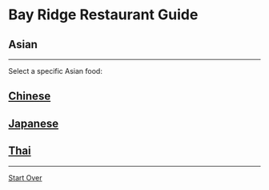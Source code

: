 # Bay Ridge Restaurant Guide
## Asian
---
Select a specific Asian food:
## [Chinese](chinese.md)
## [Japanese]()
## [Thai]()
---
[Start Over](../home.md)